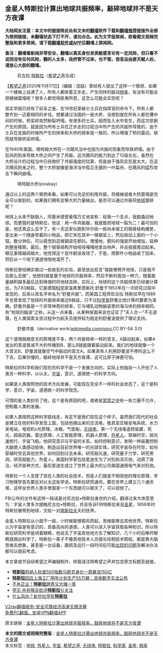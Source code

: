  <h2>金星人特斯拉计算出地球共振频率，敲碎地球并不是天方夜谭</h2> <p class="notice"><b>大陆网友注意：本文中的链接除此处和文末的<a href="https://github.com/bannedbook/fanqiang" >翻墙</a>软件下载和<a href="https://github.com/killgcd/justmysocks/blob/master/README.md">翻墙推荐</a>链接外全部为禁网链接，未翻墙状态下打不开，请勿点击。此为文字版禁闻，欲看图文视频完整版和更多禁闻，请下载<a href="https://github.com/bannedbook/fanqiang">翻墙软件或APP</a>后翻墙上禁闻网。</p><p>备注：翻墙看新闻非常安全，翻墙以真实身份发表敏感言论有一定风险，但只看不说则没有任何风险，翻的人太多，政府管不过来，也不管。信息自由是天赋人权，请放心大胆的翻墙。</b></p>  <div class="entry"> <figure><figcaption>尼古拉.<a href="https://www.bannedbook.org/bnews/tag/%e7%89%b9%e6%96%af%e6%8b%89/" class="st_tag internal_tag" rel="tag" title="标签 特斯拉 下的日志">特斯拉</a>（<a href="https://www.bannedbook.org/bnews/tag/%e5%b8%8c%e6%9c%9b%e4%b9%8b%e5%a3%b0/" class="st_tag internal_tag" rel="tag" title="标签 希望之声 下的日志">希望之声</a>合成）</figcaption></figure> <p>【<span class='wp_keywordlink_affiliate'><a href="https://www.soundofhope.org" title="希望之声" target="_blank">希望之声</a></span>2020年11月17日】（编辑：田喆）曾经有人提出了这样一个猜想，如果一个楼梯上站满了人，所有人都排着正步走，产生同样的振动<a href="https://www.bannedbook.org/bnews/tag/%E9%A2%91%E7%8E%87/" class="st_tag internal_tag" rel="tag" title="标签 频率 下的日志">频率</a>，有没有可能会把楼梯震塌呢？很多人都觉得匪夷所思，这怎么可能会实现呢？</p> <p>其实早就已经有了前车之鉴，在19世纪拿破仑士兵在指挥官的命令下，所有人都整齐划一迈着相同的步伐，想要通过法国的一座大桥，没想到就在所有人都在槽中间的时候，桥梁却突然断裂坍塌，有很多的士兵，因而坠入水中丧生，而这次悲剧产生的原因，就是因为所有士兵在正步走的过程当中所产生的共振所导致的，由于士兵在走路的时候所产生的频率和大桥的频率是一致的，所以增强了桥的震动，继而就导致桥梁坍塌。</p> <p>在1940年美国，塔柯姆大桥在一次飓风当中也因为共振的现象而导致坍塌。由于狂风的到来导致大桥之间产生了共振，这次飓风的能力到达了12级左右，虽然在大桥设计的过程当中已经做好了共振强度的估算，但是由于强风实在是太大，在这次飓风到来之时，整个大桥就像是海洋当中孤立无援的一叶扁舟，在飓风的猛烈攻击下瞬间崩塌。</p> <figure><figcaption>塔柯姆大桥(pixabay)</figcaption></figure> <p>通过以上的这两个案例来看，如果可以充足的利用共振，将楼梯或者大桥震塌是完全可以做到的，如果我们拥有足够大的力量输出，是否可以通过共振将<a href="https://www.bannedbook.org/bnews/tag/%e5%9c%b0%e7%90%83/" class="st_tag internal_tag" rel="tag" title="标签 地球 下的日志">地球</a>震碎呢？</p>  <p>地球上从来不缺狠人，阿基米德曾豪情万丈地宣称：给我一个支点，我能撬动地球。而更狠的是特斯拉，他说：用一件共振器，我就能把地球一裂为二！最可怕的是，他还真这么去干了。有一天这家伙跑到华尔街一栋尚未竣工的钢骨结构楼房，拿出来一个随身带着的小物品，把它夹在其中一根钢梁上，然后按动上面的一个小钮。数分钟后，可以感觉到这根钢梁在颤抖。慢慢地，颤抖的强度开始增加，延伸到整座楼房。最后，整个钢骨结构开始吱吱嘎嘎地发出响声，并且摇摆晃动起来。眼见事情越闹越大，他觉得这个恶作剧该收场了，于是，把那件小物品收了回来，然后从一个地下通道悄悄地溜开了。</p> <p>特斯拉曾经确实做过一些疯狂的实验，甚至放出狂言“我能够劈开地球，只是我不会那么去做”，他想的就是基于地球的共振频率，然后不断的施加一种力，随着能量越积越多最后达到峰值时将地球击碎。实际上，地球的这个共振频率已经被计算出，为7.83赫兹，它是德国<span class='wp_keywordlink'><a href="https://www.bannedbook.org/forum11/topic309.html" title="禁片：“科学”的棍子" target="_blank">科学</a></span>家温弗里德奥托·舒曼于1952年在一次研究过程中发现的，后来以其名字命名为“舒曼共振”。而美国工程师尼古拉.特斯拉早在1889年也曾发现了地球的共振频率接近8赫兹，只不过<a href="https://www.bannedbook.org/bnews/tag/%e7%a7%91%e5%ad%a6%e5%ae%b6/" class="st_tag internal_tag" rel="tag" title="标签 科学家 下的日志">科学家</a>舒曼比他计算的要更为准确。舒曼共振是一个非常神奇的频率，它与哺乳动物脑袋里的海马体的频率相同，有“地球的脑波”之称，从这一点来看，从某种层面来说也证实了“天人合一”不无道理，在人类探索太空过程中为航天员提供较为稳定的舒曼波提供了理论支持。</p> <figure><figcaption>舒曼共振（derivative work/<a target="_blank" href="https://creativecommons.org/licenses/by-sa/3.0/deed.en">wikimedia commons</a>,CC BY-SA 3.0)</figcaption></figure> <p>这个道理就跟音叉的原理差不多，两个共振频率一样的音叉，A振动起来，如果A发出的音波衰减不大的传播到B，那么B就能跟着振动起来。我们的地球就像一个大音叉B，舒曼波就像空气中振动的音叉A。如果真有人利用舒曼波不停的这么干下去，后果你懂的，敲碎地球并不是天方夜谭，这可比原子弹更可怕。</p> <p>特斯拉的科学和我们现在的科学不是一个发展方向的，实际上他独自一人开创了人类另一种科学，以以太，<a href="https://www.bannedbook.org/bnews/tag/%e5%ae%87%e5%ae%99/" class="st_tag internal_tag" rel="tag" title="标签 宇宙 下的日志">宇宙</a>，意识，道德统一的科学方向。</p>  <p>如果是人类按照他的技术方向发展，可能现在完全不一样的社会状态了，这个是科学，意识，宇宙，道德统一的科学观念。</p> <p>可惜的是人类封杀了他，这个是有原因的吧，或者是<span class='wp_keywordlink'><a href="https://www.bannedbook.org/forum3/topic64.html" title="电子书：冥冥之中有定数" target="_blank">冥冥之中</a></span>有一些力量不允许，控制着人类的发展。</p> <p>如果人类按照这种科学路线走，肯定不是我们现在这个样子。虽然我们现代的社会是建立在他的科学发现上面，包括他搞出来的交流电，极其变压输变电系统，水力发电站，电视机x光原理，冰箱，气垫船，<a href="https://www.bannedbook.org/bnews/tag/%E6%97%A0%E7%BA%BF%E7%94%B5/" class="st_tag internal_tag" rel="tag" title="标签 无线电 下的日志">无线电</a>，第一个无线电遥控装置，死光，超级武器，雷达原理，人工智能原理，机器人原理，<a href="https://www.bannedbook.org/bnews/tag/%e5%a4%96%e6%98%9f%e4%ba%ba/" class="st_tag internal_tag" rel="tag" title="标签 外星人 下的日志">外星人</a>，穿越时空，超光速旅行，宇宙飞船。他研究意识与宇宙的关系，如何控制意识，发明一种装置控制大脑使人类感动愉快，制造出目前世界唯一的光球实体。研究宇宙存在时空，如何穿越时空去其他世界，如何回到过去未来。研究超光速，研究量子力学，研究黑洞。研究超能力，外星人。美国科学家包括爱迪生为了对抗和消灭他，动用了政治，经济各种方式，最后爱迪生成立了世界上最大的公司美国通用电气来对抗他。</p> <p>特斯拉一个人支撑了现在人类的社会技术，但是人们就是不相信他的理论原理，学习物理学首先要反对以太这些学说。特斯拉研究通讯，要在世界上建立几个通讯塔，这样全世界人类手里面拿一个东西就可以聊天了，可以视频了。</p>  <p>FBI公布的文件有这样一段话是对尼古拉•特斯拉身世的介绍，翻译过来大体意思为：宇宙人曾多次接触尼古拉•特斯拉，并且告诉FBI特斯拉来自<a href="https://www.bannedbook.org/bnews/tag/%E9%87%91%E6%98%9F/" class="st_tag internal_tag" rel="tag" title="标签 金星 下的日志">金星</a>，1856年时特斯拉被带到地球，交给一对<span class='wp_keywordlink'><a href="https://www.bannedbook.org/forum2/topic1341.html" title="南斯拉夫的实验 1948-1974" target="_blank">南斯拉夫</a></span>夫妇抚养。</p> <p>金星人特斯拉从小就不一般，小时候能够御风而起，思维能够去其他世界。特斯拉认为宇宙是有意识的，具备高尚的道德，人类可以进入宇宙获取各种知识。所以特斯拉研究科学是闭着眼睛，他说去了宇宙其他地方去了解知识，几个小时后睁开眼睛就搞出科学了。特斯拉一辈子不像其他技术人员擅长绘制技术图纸，都是靠大脑思维去想象，甚至是一台设备，磨损及运行一段时间后可能<span class='wp_keywordlink'><a href="https://www.bannedbook.org/forum11/topic335.html" title="禁片：发展中出现的问题，只能靠发展解决？" target="_blank">出现的问题</a></span>及解决办法都可以提前考虑。</p> <p></p> <p>本文章或节目经希望之声编辑制作，转载请注明希望之声并包含原文标题及链接。</p>  <ul class='op-related-articles' title='相关阅读'> <li><a href='https://www.bannedbook.org/bnews/baitai/20201117/1432544.html' target='_blank'><b>特斯拉</b>将纳入标普500指数马斯克身价一周暴涨150亿</a></li> <li><a href='https://www.bannedbook.org/bnews/baitai/20201109/1428332.html' target='_blank'><b>特斯拉</b>回应上海工厂明年计划生产55万辆：具体数字无法公布</a></li> <li><a href='https://www.bannedbook.org/bnews/lifebaike/20201107/1427369.html' target='_blank'>不务正业！<b>特斯拉</b>跨界又大赚一笔</a></li> <li><a href='https://www.bannedbook.org/bnews/cbnews/20201105/1426292.html' target='_blank'>罕见 中共喉舌批评<b>特斯拉</b>引关注</a></li> <li><a href='https://www.bannedbook.org/bnews/headline/20201104/1425839.html' target='_blank'>什么风向？新华社罕批<b>特斯拉</b></a></li> </ul> <p class="texttj"> <a href="https://www.bannedbook.org/forum23/topic22702.html" target="_blank">V2ray翻墙服务-安全可靠经济高速无限流量</a><br/> <a href="https://github.com/bannedbook/fanqiang/wiki/%E7%A6%81%E9%97%BB%E7%BD%91%E5%AE%89%E5%8D%93%E7%BF%BB%E5%A2%99%E6%96%B0%E9%97%BBAPP" target="_blank">免费PC翻墙、安卓VPN翻墙APP</a></p><p>原文链接：<a class="src_link"  href="https://www.soundofhope.org/post/443974" target="_blank">金星人特斯拉计算出地球共振频率，敲碎地球并不是天方夜谭</a></p><a name='sharetosocial'></a>       <div><b>本文的图文或视频完整版</b>：<a href='https://www.bannedbook.org/bnews/comments/20201118/1432751.html'>金星人特斯拉计算出地球共振频率，敲碎地球并不是天方夜谭</a></div>  </div><!--END ENTRY--> <div class="postfooter"> <div>本文标签：<a href="https://www.bannedbook.org/bnews/tag/%e5%9c%b0%e7%90%83/" rel="tag">地球</a>, <a href="https://www.bannedbook.org/bnews/tag/%e5%a4%96%e6%98%9f%e4%ba%ba/" rel="tag">外星人</a>, <a href="https://www.bannedbook.org/bnews/tag/%e5%ae%87%e5%ae%99/" rel="tag">宇宙</a>, <a href="https://www.bannedbook.org/bnews/tag/%e5%b8%8c%e6%9c%9b%e4%b9%8b%e5%a3%b0/" rel="tag">希望之声</a>, <a href="https://www.bannedbook.org/bnews/tag/%E6%97%A0%E7%BA%BF%E7%94%B5/" rel="tag">无线电</a>, <a href="https://www.bannedbook.org/bnews/tag/%e7%89%b9%e6%96%af%e6%8b%89/" rel="tag">特斯拉</a>, <a href="https://www.bannedbook.org/bnews/tag/%e7%a7%91%e5%ad%a6%e5%ae%b6/" rel="tag">科学家</a>, <a href="https://www.bannedbook.org/bnews/tag/%E9%87%91%E6%98%9F/" rel="tag">金星</a>, <a href="https://www.bannedbook.org/bnews/tag/%E9%A2%91%E7%8E%87/" rel="tag">频率</a></div>  </div><!--END POSTFOOTER--> 